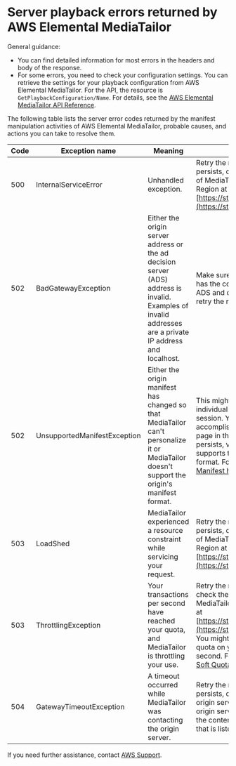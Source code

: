 # Server playback errors returned by AWS Elemental MediaTailor<a name="playback-errors-server"></a>

General guidance: 
+ You can find detailed information for most errors in the headers and body of the response\.
+ For some errors, you need to check your configuration settings\. You can retrieve the settings for your playback configuration from AWS Elemental MediaTailor\. For the API, the resource is `GetPlaybackConfiguration/Name`\. For details, see the [AWS Elemental MediaTailor API Reference](https://docs.aws.amazon.com/mediatailor/latest/apireference/)\. 

The following table lists the server error codes returned by the manifest manipulation activities of AWS Elemental MediaTailor, probable causes, and actions you can take to resolve them\.


| Code | Exception name | Meaning | What to do | 
| --- | --- | --- | --- | 
| 500 | InternalServiceError | Unhandled exception\.  | Retry the request\. If the problem persists, check the reported health of MediaTailor for your AWS Region at [https://status.aws.amazon.com/](https://status.aws.amazon.com/)\. | 
| 502 | BadGatewayException | Either the origin server address or the ad decision server \(ADS\) address is invalid\. Examples of invalid addresses are a private IP address and localhost\.  | Make sure that your configuration has the correct settings for your ADS and origin server, and then retry the request\.  | 
| 502 | UnsupportedManifestException | Either the origin manifest has changed so that MediaTailor can't personalize it or MediaTailor doesn't support the origin's manifest format\.  | This might affect only the individual session\. Reinitialize the session\. You can usually accomplish this by refreshing the page in the viewer\. If the problem persists, verify that MediaTailor supports the origin's manifest format\. For information, see [Manifest handling](manifest.md)\.  | 
| 503 | LoadShed | MediaTailor experienced a resource constraint while servicing your request\. | Retry the request\. If the problem persists, check the reported health of MediaTailor for your AWS Region at [https://status.aws.amazon.com/](https://status.aws.amazon.com/)\. | 
| 503 | ThrottlingException | Your transactions per second have reached your quota, and MediaTailor is throttling your use\.  | Retry the request\. You can also check the reported health of MediaTailor for your AWS Region at [https://status.aws.amazon.com/](https://status.aws.amazon.com/)\. You might want to increase the quota on your transactions per second\. For more information, see [Soft Quotas](quotas.md#soft-quotas)\.  | 
| 504 | GatewayTimeoutException | A timeout occurred while MediaTailor was contacting the origin server\.  | Retry the request\. If the problem persists, check the health of the origin server and make sure the origin server is responding within the content origin server timeout that is listed at [Hard Quotas](quotas.md#hard-quotas)\. | 

 If you need further assistance, contact [AWS Support](https://aws.amazon.com/premiumsupport/)\.